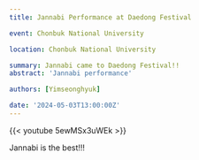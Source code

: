 ```yaml
---
title: Jannabi Performance at Daedong Festival

event: Chonbuk National University

location: Chonbuk National University

summary: Jannabi came to Daedong Festival!!
abstract: 'Jannabi performance'

authors: [Yimseonghyuk]

date: '2024-05-03T13:00:00Z'
---
```

{{< youtube 5ewMSx3uWEk >}}

Jannabi is the best!!!
